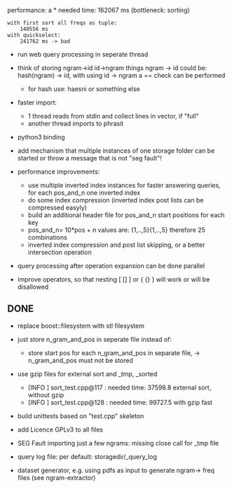 
performance: a *
    needed time: 162067 ms
    (bottleneck: sorting)

    with first sort all freqs as tuple:
        140556 ms
    with quickselect:
        241762 ms -> bad

* run web query processing in seperate thread
* think of storing ngram->id id->ngram things
    ngram -> id could be: hash(ngram) -> id, with using id -> ngram a == check can be performed
    * for hash use: haesni or something else


* faster import:
    * 1 thread reads from stdin and collect lines in vector, if "full"
    * another thread imports to phrasit

* python3 binding
* add mechanism that multiple instances of one storage folder can be started
    or throw a message that is not "seg fault"!
* performance improvements:
    * use multiple inverted index instances for faster answering queries,
        for each pos_and_n one inverted index
    * do some index compression (inverted index post lists can be compressed easyly)
    * build an additional header file for pos_and_n start positions for each key
    * pos_and_n= 10*pos + n  values are:
        {1,..,5}{1,..,5} therefore 25 combinations
    * inverted index compression and post list skipping, or a better intersection operation

* query processing after operation expansion can be done parallel
* improve operators, so that nesting [ [] ] or { {} } will work or will be disallowed


DONE
----
* replace boost::filesystem with stl filesystem
* just store n_gram_and_pos in seperate file instead of:
    * store start pos for each n_gram_and_pos in separate file,
        -> n_gram_and_pos must not be stored

* use gzip files for external sort and _tmp, _sorted
    * [INFO ] sort_test.cpp@117      :  needed time: 37598.8  external sort, without gzip
    * [INFO ] sort_test.cpp@128      :  needed time: 99727.5 with gzip fast
* build unittests based on "test.cpp" skeleton
* add Licence GPLv3 to all files
* SEG Fault importing just a few ngrams: missing close call for _tmp file
* query log file: per default: storagedir/_query_log
* dataset generator, e.g. using pdfs as input to generate ngram-> freq files (see ngram-extractor)
